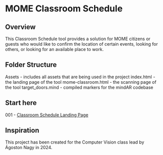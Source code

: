 # MOME Classroom Schedule
## Overview
This Classroom Schedule tool provides a solution for MOME citizens or guests who would like to confirm the location of certain events, looking for others, or looking for an available place to work.


## Folder Structure
Assets - includes all assets that are being used in the project
index.html - the landing page of the tool
mome-classroom.html - the scanning page of the tool
target_doors.mind - compiled markers for the mindAR codebase

## Start here

001 - [Classroom Schedule Landing Page](https://pereviki.github.io/semantic-vision/007_augmented_reality_image_tracking/calssroom-schedule/index.html)


## Inspiration
This project has been created for the Computer Vision class lead by Ágoston Nagy in 2024.